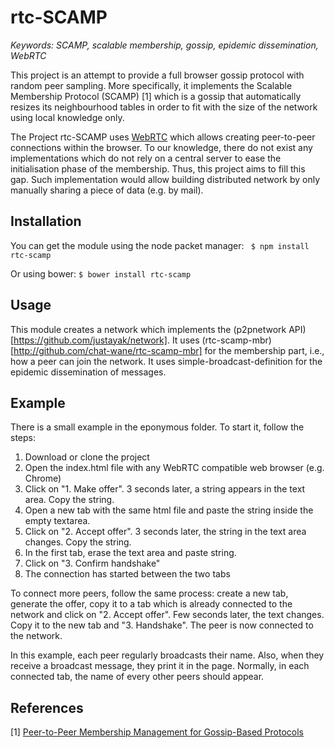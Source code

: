 # rtc-SCAMP

<i>Keywords: SCAMP, scalable membership, gossip, epidemic dissemination,
WebRTC</i>

This project is an attempt to provide a full browser gossip protocol with
random peer sampling. More specifically, it implements the Scalable Membership
Protocol (SCAMP) [1] which is a gossip that automatically resizes its
neighbourhood tables in order to fit with the size of the network using local
knowledge only.

The Project rtc-SCAMP uses [WebRTC](http://www.webrtc.org) which allows
creating peer-to-peer connections within the browser. To our knowledge, there
do not exist any implementations which do not rely on a central server to
ease the initialisation phase of the membership. Thus, this project aims to
fill this gap. Such implementation would allow building distributed network
by only manually sharing a piece of data (e.g. by mail).

## Installation

You can get the module using the node packet manager: ``` $ npm install rtc-scamp```

Or using bower: ```$ bower install rtc-scamp```

## Usage

This module creates a network which implements the
(p2pnetwork API)[https://github.com/justayak/network]. It uses (rtc-scamp-mbr)[http://github.com/chat-wane/rtc-scamp-mbr] for the membership part, i.e., how
a peer can join the network. It uses simple-broadcast-definition for the
epidemic dissemination of messages.

## Example

There is a small example in the eponymous folder. To start it, follow the
steps:
<ol>
  <li>Download or clone the project</li>
  <li>Open the index.html file with any WebRTC compatible web
  browser (e.g. Chrome)</li>
  <li>Click on "1. Make offer". 3 seconds later, a string appears in the
  text area. Copy the string.</li>
  <li>Open a new tab with the same html file and paste the string inside the
  empty textarea.</li>
  <li>Click on "2. Accept offer". 3 seconds later, the string in the text area
  changes. Copy the string.</li>
  <li>In the first tab, erase the text area and paste string.</li>
  <li>Click on "3. Confirm handshake"</li>
  <li>The connection has started between the two tabs</li>
</ol>

To connect more peers, follow the same process: create a new tab, generate the
offer, copy it to a tab which is already connected to the network and click on
"2. Accept offer". Few seconds later, the text changes. Copy it to the new tab
and "3. Handshake".  The peer is now connected to the network.

In this example, each peer regularly broadcasts their name. Also, when they
receive a broadcast message, they print it in the page. Normally, in each
connected tab, the name of every other peers should appear.

## References

[1] [Peer-to-Peer Membership Management for Gossip-Based Protocols](http://pages.saclay.inria.fr/laurent.massoulie/ieee_tocs.pdf)
